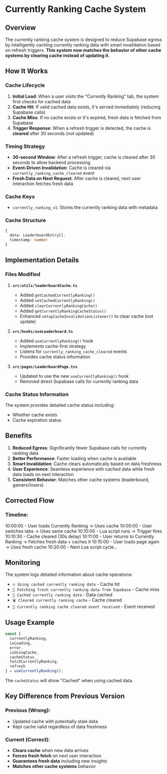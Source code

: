 # Currently Ranking Cache System

## Overview

The currently ranking cache system is designed to reduce Supabase egress by intelligently caching currently ranking data with smart invalidation based on refresh triggers. **This system now matches the behavior of other cache systems by clearing cache instead of updating it.**

## How It Works

### Cache Lifecycle

1. **Initial Load**: When a user visits the "Currently Ranking" tab, the system first checks for cached data
2. **Cache Hit**: If valid cached data exists, it's served immediately (reducing Supabase calls)
3. **Cache Miss**: If no cache exists or it's expired, fresh data is fetched from Supabase
4. **Trigger Response**: When a refresh trigger is detected, the cache is **cleared** after 30 seconds (not updated)

### Timing Strategy

- **30-second Window**: After a refresh trigger, cache is cleared after 30 seconds to allow backend processing
- **Event-Driven Invalidation**: Cache is cleared via `currently_ranking_cache_cleared` event
- **Fresh Data on Next Request**: After cache is cleared, next user interaction fetches fresh data

### Cache Keys

- `currently_ranking_v1`: Stores the currently ranking data with metadata

### Cache Structure

```typescript
{
  data: LeaderboardEntry[],
  timestamp: number
}
```

## Implementation Details

### Files Modified

1. **`src/utils/leaderboardCache.ts`**
   - Added `getCachedCurrentlyRanking()`
   - Added `setCachedCurrentlyRanking()`
   - Added `clearCurrentlyRankingCache()`
   - Added `getCurrentlyRankingCacheStatus()`
   - Enhanced `setupCacheInvalidationListener()` to clear cache (not update)

2. **`src/hooks/useLeaderboard.ts`**
   - Added `useCurrentlyRanking()` hook
   - Implements cache-first strategy
   - Listens for `currently_ranking_cache_cleared` events
   - Provides cache status information

3. **`src/pages/LeaderboardPage.tsx`**
   - Updated to use the new `useCurrentlyRanking()` hook
   - Removed direct Supabase calls for currently ranking data

### Cache Status Information

The system provides detailed cache status including:
- Whether cache exists
- Cache expiration status

## Benefits

1. **Reduced Egress**: Significantly fewer Supabase calls for currently ranking data
2. **Better Performance**: Faster loading when cache is available
3. **Smart Invalidation**: Cache clears automatically based on data freshness
4. **User Experience**: Seamless experience with cached data while fresh data loads on next interaction
5. **Consistent Behavior**: Matches other cache systems (leaderboard, gainers/losers)

## Corrected Flow

### **Timeline:**
10:00:00 - User loads Currently Ranking → Uses cache
10:05:00 - User switches tabs → Uses same cache
10:10:00 - Lua script runs → Trigger fires
10:10:30 - Cache cleared (30s delay)
10:11:00 - User returns to Currently Ranking → Fetches fresh data + caches it
10:15:00 - User loads page again → Uses fresh cache
10:20:00 - Next Lua script cycle...

## Monitoring

The system logs detailed information about cache operations:
- `🔥 Using cached currently ranking data` - Cache hit
- `🔄 Fetching fresh currently ranking data from Supabase` - Cache miss
- `💾 Cached currently ranking data` - Data cached
- `🗑️ Cleared currently ranking cache` - Cache cleared
- `🔄 Currently ranking cache cleared event received` - Event received

## Usage Example

```typescript
const {
  currentlyRanking,
  isLoading,
  error,
  isUsingCache,
  cacheStatus,
  fetchCurrentlyRanking,
  refresh
} = useCurrentlyRanking();
```

The `cacheStatus` will show "Cached" when using cached data.

## Key Difference from Previous Version

### **Previous (Wrong):**
- Updated cache with potentially stale data
- Kept cache valid regardless of data freshness

### **Current (Correct):**
- **Clears cache** when new data arrives
- **Forces fresh fetch** on next user interaction
- **Guarantees fresh data** including new insights
- **Matches other cache systems** behavior 